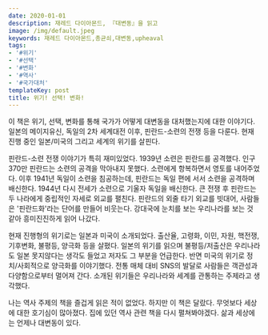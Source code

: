 ```yaml
---
date: 2020-01-01
description: 재레드 다이아몬드, 『대변동』을 읽고
image: /img/default.jpeg
keywords: 재레드 다이아몬드,총균쇠,대변동,upheaval
tags:
- '#위기'
- '#선택'
- '#변화'
- '#역사'
- '#국가대처'
templateKey: post
title: 위기! 선택! 변화!
---
```

이 책은 위기, 선택, 변화를 통해 국가가 어떻게 대변동을 대처했는지에 대한 이야기다. 일본의 메이지유신, 독일의 2차 세계대전 이후, 핀란드-소련의 전쟁 등을 다룬다. 현재 진행 중인 일본/미국의 그리고 세계의 위기를 살핀다.

핀란드-소련 전쟁 이야기가 특히 재미있었다. 1939년 소련은 핀란드를 공격했다. 인구 370만 핀란드는 소련의 공격을 막아내지 못했다. 소련에게 항복하면서 영토를 내어주었다. 이후 1941년 독일이 소련을 침공하는데, 핀란드는 독일 편에 서서 소련을 공격하며 배신한다. 1944년 다시 전세가 소련으로 기울자 독일을 배신한다. 큰 전쟁 후 핀란드는 두 나라에게 중립적인 자세로 외교를 펼친다. 핀란드의 외줄 타기 외교를 빗대어, 사람들은 '핀란드화'라는 단어를 만들어 비웃는다. 강대국에 눈치를 보는 우리나라를 보는 것 같아 흥미진진하게 읽어 나갔다.

현재 진행형의 위기로는 일본과 미국이 소개되었다. 출산율, 고령화, 이민, 자원, 핵전쟁, 기후변화, 불평등, 양극화 등을 살폈다. 일본의 위기를 읽으며 불평등/저출산은 우리나라도 일본 못지않다는 생각도 들었고 저자도 그 부분을 언급한다. 반면 미국의 위기로 정치/사회적으로 양극화를 이야기했다. 전통 매체 대비 SNS의 발달로 사람들은 객관성과 다양함으로부터 멀어져 간다. 소개된 위기들은 우리나라와 세계를 관통하는 주제라고 생각했다.

나는 역사 주제의 책을 즐겁게 읽은 적이 없었다. 하지만 이 책은 달랐다. 무엇보다 세상에 대한 호기심이 많아졌다. 집에 있던 역사 관련 책을 다시 펼쳐봐야겠다. 삶과 세상에는 언제나 대변동이 있다.